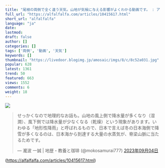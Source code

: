 ```yaml
---
title: "尾根の両側で全く違う天気。山地が気候に与える影響がよくわかる動画です。 : アルファルファモザイク"
full_url: "https://alfalfalfa.com/articles/10415617.html"
short_url: "alfalfalfa"
language: "ja"
date: 
lastmod: 
draft: false
author: []
categories: []
tags: ['両側', '動画', '天気']
keywords: []
thumbnail: "https://livedoor.blogimg.jp/amosaic/imgs/8/c/8c52a031.jpg"
popular: 628
latest: 1361
trend: 50
featured: 663
views: 1552
comments: 6
weight: 18
---
```


![](https://livedoor.blogimg.jp/amosaic/imgs/8/c/8c52a031.jpg)

<blockquote class='twitter-tweet'><p lang='ja' dir='ltr'>せっかくなので地理的なお話も。山地の風上側で降水量が多くなり（湿潤）、風下側では降水量が少なくなる（乾燥）という現象があります。いわゆる「地形性降雨」と呼ばれるもので、日本で言えば冬の日本海側で降雪が多くなるのは、日本海から到達する大量の水蒸気が、脊梁山脈に当たるためです。</p>— 瀧波 一誠 | 地歴・教養と珈琲 (@mokosamurai777) <a href='https://twitter.com/mokosamurai777/status/1698630632677818871' target='_blank' rel='nofollow'>2023年09月04日</a></blockquote> 

(https://alfalfalfa.com/articles/10415617.html)
